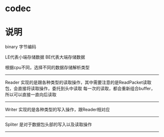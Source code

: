 # codec

说明
=====

binary 字节编码

LE代表小端存储数据
BE代表大端存储数据

根据cpu不同，选择不同的数据存储解析类型

-----

Reader
实现的是跟各种类型的读取操作，其中需要注意的是ReadPacket读取包，会直接将读取操作，委托到头中读取
每一次的读取，都会重新组合buffer，所以可以直接一直向后读取

-----

Writer
实现的是各种类型的写入操作，跟Reader相对应

-----
Spliter
是对于数据包头部的写入以及读取操作

-----